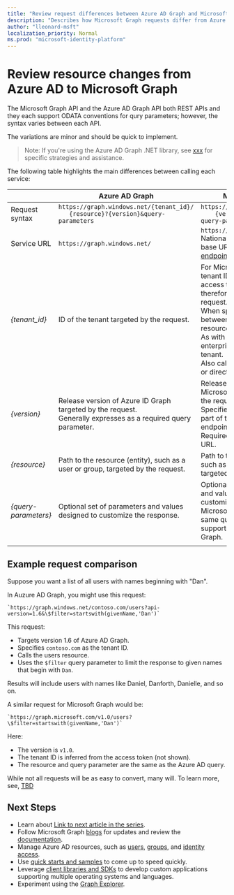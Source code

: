 ```yaml
---
title: "Review request differences between Azure AD Graph and Microsoft Graph | Microsoft Graph"
description: "Describes how Microsoft Graph requests differ from Azure AD requests, to help app migration efforts."
author: "lleonard-msft"
localization_priority: Normal
ms.prod: "microsoft-identity-platform"
---
```


# Review resource changes from Azure AD to Microsoft Graph

The Microsoft Graph API and the Azure AD Graph API both REST APIs and they each support ODATA conventions for qury parameters; however, the syntax varies between each API.

The variations are minor and should be quick to implement.

> Note: If you're using the Azure AD Graph .NET library, see [xxx]() for specific strategies and assistance.

The following table highlights the main differences between calling each service:

|| Azure AD Graph | Microsoft Graph |
|---|---|---|
|Request<br>syntax| `https://graph.windows.net/{tenant_id}/` <br> `   {resource}?{version}&query-parameters` | `https://graph.microsoft.com/`<br>`    {version}/{resource}?query-parameters`|
|Service URL|`https://graph.windows.net/` | `https://graph.microsoft.com/` <br> National clouds have unique base URLs; see [National cloud endpoints](https://docs.microsoft.com/graph/deployments) for details.|
|_{tenant_id}_|ID of the tenant targeted by the request.|For Microsoft Graph, the tenant ID is inferred from the access token and not is therefore optional in the request.<br>When specified, it appears between the version and the resource in the request URL.<br>As with Azure AD Graph, all enterprise requests target a tenant.<br>Also called an organization ID or directory object ID.|
_{version}_|Release version of Azure ID Graph targeted by the request.<br>Generally expresses as a required query parameter.|Release version of the Microsoft Graph targeted by the request.<br>Specified in the request as part of the path to the endpoint.<br>Required just after the service URL.|
_{resource}_|Path to the resource (entity), such as a user or group, targeted by the request.|Path to the resource (entity), such as a user or group, targeted by the request.|
_{query-parameters}_|Optional set of parameters and values designed to customize the response.|Optional set of parameters and values designed to customize the response.<br>Microsoft Graph supports the same query parameters supported by Azure AD Graph.|
| | | |

## Example request comparison

Suppose you want a list of all users with names beginning with "Dan".

In Auzure AD Graph, you might use this request:

    `https://graph.windows.net/contoso.com/users?api-version=1.6&\$filter=startswith(givenName,'Dan')`

This request:

- Targets version 1.6 of Azure AD Graph.
- Specifies `contoso.com` as the tenant ID.
- Calls the users resource.
- Uses the `$filter` query parameter to limit the response to given names that begin with `Dan`.  
 
Results will include users with names like Daniel, Danforth, Danielle, and so on.

A similar request for Microsoft Graph would be:

    `https://graph.microsoft.com/v1.0/users?\$filter=startswith(givenName,'Dan')`

Here:

- The version is `v1.0`.
- The tenant ID is inferred from the access token (not shown).
- The resource and query parameter are the same as the Azure AD query.

While not all requests will be as easy to convert, many will.  To learn more, see, [TBD]() 


## Next Steps

- Learn about [Link to next article in the series](#).
- Follow Microsoft Graph [blogs](https://developer.microsoft.com/graph/blogs) for updates and review the [documentation](https://developer.microsoft.com/graph).
- Manage Azure AD resources, such as [users](https://docs.microsoft.com/graph/azuread-users-concept-overview), [groups](https://docs.microsoft.com/graph/office365-groups-concept-overview), and [identity access](https://docs.microsoft.com/graph/azuread-identity-access-management-concept-overview).
- Use [quick starts and samples](https://developer.microsoft.com/graph/get-started) to come up to speed quickly.
- Leverage [client libraries and SDKs](https://developer.microsoft.com/graph/get-started) to develop custom applications supporting multiple operating systems and languages.
- Experiment using the [Graph Explorer](https://aka.ms/ge).


